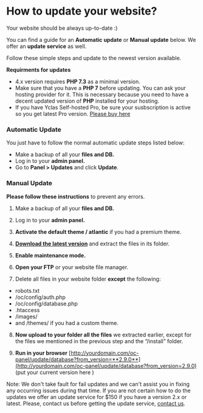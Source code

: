 # How to update your website?

Your website should be always up-to-date :)

You can find a guide for an **Automatic update** or **Manual update** below. We offer an **update service** as well.

Follow these simple steps and update to the newest version available.

**Requirments for updates**



 - 4.x version requires **PHP 7.3** as a minimal version.
 - Make sure that you have a **PHP 7** before updating. You can ask your hosting provider for it. This is necessary because you need to have a decent updated version of **PHP** installed for your hosting.
 - If you have Yclas Self-hosted Pro, be sure your susbscription is active so you get latest Pro version. [Please buy here](https://yclas.com/self-hosted.html)




### Automatic Update

You just have to follow the normal automatic update steps listed below:

-   Make a backup  of all your **files and DB.**
-   Log in  to your **admin panel.**
-   Go to  **Panel > Updates**  and click  **Update**.

### Manual Update

**Please follow these instructions**  to prevent any errors.

1.  Make a backup  of all your **files and DB.**

2.  Log in  to your **admin panel.**

3.  **Activate the default theme / atlantic**  if you had a premium theme.

4.  **[Download the latest version](https://yclas.com/selfhosted/latest)**  and extract the files in its folder.

5.  **Enable maintenance mode.**

6.  **Open your FTP**  or your website file manager.

7. Delete all files in your website folder  **except**  the following:

-   robots.txt
-   /oc/config/auth.php
-   /oc/config/database.php
-   .htaccess
-   /images/
-   and /themes/ if you had a custom theme.

8.  **Now upload to your folder all the files**  we extracted earlier, except for the files we mentioned in the previous step and the “/install” folder.

9.  **Run in your browser** [http://yourdomain.com/oc-panel/update/database?from_version=**2.9.0**](http://yourdomain.com/oc-panel/update/database?from_version=2.9.0) (put your current version here )

Note: We don't take fault for fail updates and we can't assist you in fixing any occurring issues during that time. If you are not certain how to do the updates we offer an update service for $150 if you have a version 2.x or latest. Please, contact us before getting the update service, [contact us](https://yclas.com/contact/).
